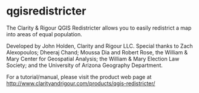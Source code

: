 # qgisredistricter
The Clarity & Rigour QGIS Redistricter allows you to easily redistrict a map into areas of equal population.

Developed by John Holden, Clarity and Rigour LLC. Special thanks to Zach Alexopoulos; Dheeraj Chand; Moussa Dia and Robert Rose, the William & Mary Center for Geospatial Analysis; the William & Mary Election Law Society; and the University of Arizona Geography Department.

For a tutorial/manual, please visit the product web page at http://www.clarityandrigour.com/products/qgis-redistricter/
